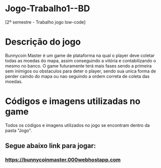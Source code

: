 # Jogo-Trabalho1--BD
[2º semestre - Trabalho jogo low-code] 
# Descrição do jogo
Bunnycoin Master é um game de plataforma na qual o player deve coletar todas as moedas do mapa, assim conseguindo a vitória e contabilizando o mesmo no banco.
O game futuramente terá mais fases sendo a primeira sem inimigos ou obstaculos para deter o player, sendo sua unica forma de perder caindo do mapa ou nao seguindo a ordem correta de coleta das moedas.
# Códigos e imagens utilizadas no game
Todos os códigos e imagens utilizados no jogo se encontram dentro da pasta "Jogo".

## Segue abaixo link para jogar:
### https://bunnycoinmaster.000webhostapp.com
